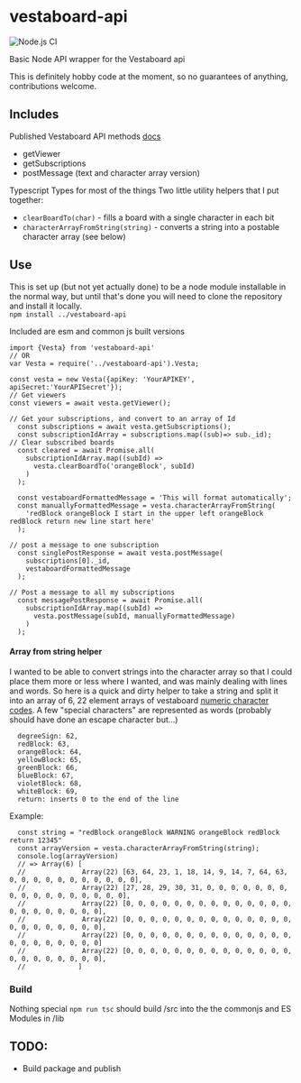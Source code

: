 # vestaboard-api
![Node.js CI](https://github.com/mark-thomas/vestaboard-api/workflows/Node.js%20CI/badge.svg?branch=main)

Basic Node API wrapper for the Vestaboard api

This is definitely hobby code at the moment, so no guarantees of anything, contributions welcome.

## Includes

Published Vestaboard API methods [docs](https://docs.vestaboard.com/methods)
* getViewer
* getSubscriptions
* postMessage (text and character array version)

Typescript Types for most of the things
Two little utility helpers that I put together:
* `clearBoardTo(char)` - fills a board with a single character in each bit
* `characterArrayFromString(string)` - converts a string into a postable character array (see below)

## Use
This is set up (but not yet actually done) to be a node module installable in the normal way, 
but until that's done you will need to clone the repository and install it locally.  
`npm install ../vestaboard-api`

Included are esm and common js built versions
```
import {Vesta} from 'vestaboard-api'
// OR
var Vesta = require('../vestaboard-api').Vesta;

const vesta = new Vesta({apiKey: 'YourAPIKEY', apiSecret:'YourAPISecret'});
// Get viewers
const viewers = await vesta.getViewer();

// Get your subscriptions, and convert to an array of Id
  const subscriptions = await vesta.getSubscriptions();
  const subscriptionIdArray = subscriptions.map((sub)=> sub._id);
// Clear subscribed boards
  const cleared = await Promise.all(
    subscriptionIdArray.map((subId) =>
      vesta.clearBoardTo('orangeBlock', subId)
    )
  );
  
  const vestaboardFormattedMessage = 'This will format automatically';
  const manuallyFormattedMessage = vesta.characterArrayFromString(
    'redBlock orangeBlock I start in the upper left orangeBlock redBlock return new line start here'
  );

// post a message to one subscription
  const singlePostResponse = await vesta.postMessage(
    subscriptions[0]._id,
    vestaboardFormattedMessage
  );

// Post a message to all my subscriptions
  const messagePostResponse = await Promise.all(
    subscriptionIdArray.map((subId) =>
      vesta.postMessage(subId, manuallyFormattedMessage)
    )
  );
```


#### Array from string helper
I wanted to be able to convert strings into the character array so that I could place them more or less where I wanted, and was mainly dealing with lines and words. So here is a quick and dirty helper to take a string and split it into an array of 6, 22 element arrays of vestaboard [numeric character codes](https://docs.vestaboard.com/characters).  A few "special characters" are represented as words (probably should have done an escape character but...) 
```
  degreeSign: 62,
  redBlock: 63,
  orangeBlock: 64,
  yellowBlock: 65,
  greenBlock: 66,
  blueBlock: 67,
  violetBlock: 68,
  whiteBlock: 69,
  return: inserts 0 to the end of the line
```
Example:
```
  const string = "redBlock orangeBlock WARNING orangeBlock redBlock return 12345"
  const arrayVersion = vesta.characterArrayFromString(string);
  console.log(arrayVersion)
  // => Array(6) [
  //              Array(22) [63, 64, 23, 1, 18, 14, 9, 14, 7, 64, 63, 0, 0, 0, 0, 0, 0, 0, 0, 0, 0, 0],
  //              Array(22) [27, 28, 29, 30, 31, 0, 0, 0, 0, 0, 0, 0, 0, 0, 0, 0, 0, 0, 0, 0, 0, 0],
  //              Array(22) [0, 0, 0, 0, 0, 0, 0, 0, 0, 0, 0, 0, 0, 0, 0, 0, 0, 0, 0, 0, 0, 0],
  //              Array(22) [0, 0, 0, 0, 0, 0, 0, 0, 0, 0, 0, 0, 0, 0, 0, 0, 0, 0, 0, 0, 0, 0],
  //              Array(22) [0, 0, 0, 0, 0, 0, 0, 0, 0, 0, 0, 0, 0, 0, 0, 0, 0, 0, 0, 0, 0, 0]
  //              Array(22) [0, 0, 0, 0, 0, 0, 0, 0, 0, 0, 0, 0, 0, 0, 0, 0, 0, 0, 0, 0, 0, 0],
  //             ]
```

### Build
Nothing special `npm run tsc` should build /src into the the commonjs and ES Modules in /lib

## TODO:
* Build package and publish
